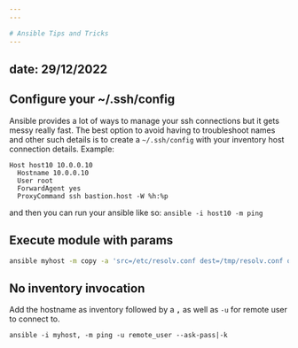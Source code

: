```yaml
---
---

# Ansible Tips and Tricks
---
```

date: 29/12/2022
---
## Configure your ~/.ssh/config
Ansible provides a lot of ways to manage your ssh connections but it gets messy really fast. The best option to avoid having to troubleshoot names and other such details is to create a `~/.ssh/config` with your inventory host connection details.
Example:
```
Host host10 10.0.0.10
  Hostname 10.0.0.10
  User root
  ForwardAgent yes
  ProxyCommand ssh bastion.host -W %h:%p
```

and then you can run your ansible like so: `ansible -i host10 -m ping`

## Execute module with params
```bash
ansible myhost -m copy -a 'src=/etc/resolv.conf dest=/tmp/resolv.conf owner=root mode=0400'
```

## No inventory invocation
Add the hostname as inventory followed by a **`,`** as well as `-u` for remote user to connect to.
```
ansible -i myhost, -m ping -u remote_user --ask-pass|-k
```
